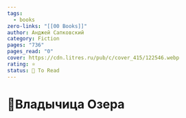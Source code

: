 ```yaml
---
tags:
  - books
zero-links: "[[00 Books]]"
author: Анджей Сапковский
category: Fiction
pages: "736"
pages_read: "0"
cover: https://cdn.litres.ru/pub/c/cover_415/122546.webp
rating: ⭐
status: 📌 To Read
---
```

# 📔Владычица Озера